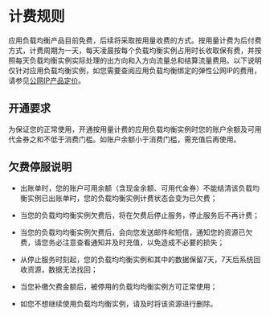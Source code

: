 # 计费规则

应用负载均衡产品目前免费，后续将采取按用量收费的方式。按用量计费为后付费方式，计费周期为一天，每天凌晨按每个负载均衡实例占用时长收取保有费，并按照每天负载均衡实例实际处理的出方向和入方向流量总和结算流量费用。以下说明仅针对应用负载均衡实例，如您需要查阅应用负载均衡绑定的弹性公网IP的费用，请参见[公网IP产品定价](https://docs.jdcloud.com/elastic-ip/billing-overview)。

## 开通要求

为保证您的正常使用，开通按用量计费的应用负载均衡实例时您的账户余额及可用代金券之和不低于消费门槛。如账户余额小于消费门槛，需充值后再使用。

## 欠费停服说明
- 出账单时，您的账户可用余额（含现金余额、可用代金券）不能结清该负载均衡实例已出账单时，您的负载均衡实例计费状态会变为已欠费；

- 当您的负载均均衡实例欠费后，将在欠费后停止服务，停止服务后不再计费；

- 当您的负载均均衡实例欠费后，会向您发送邮件和短信，通知您的资源已欠费，请您务必注意查看通知并及时充值，以免造成不必要的损失；

- 从停止服务时刻起，您的负载均均衡实例和其中的数据保留7天，7天后系统回收资源，数据无法找回；

- 当您补缴欠费金额后，被停用的负载均均衡实例方可正常使用；

- 如您不想继续使用负载均均衡实例，请及时将该资源进行删除。
